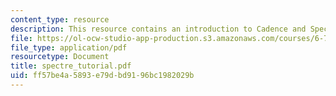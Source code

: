 ```yaml
---
content_type: resource
description: This resource contains an introduction to Cadence and SpectreRF tools.
file: https://ol-ocw-studio-app-production.s3.amazonaws.com/courses/6-776-high-speed-communication-circuits-spring-2005/ff57be4a5893e79dbd9196bc1982029b_spectre_tutorial.pdf
file_type: application/pdf
resourcetype: Document
title: spectre_tutorial.pdf
uid: ff57be4a-5893-e79d-bd91-96bc1982029b
---
```

